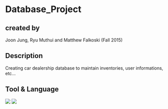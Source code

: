 # Database_Project 
  
## created by 
  Joon Jung, Ryu Muthui and Matthew Falkoski (Fall 2015) 

## Description
  Creating car dealership database to maintain inventories, user informations, etc...
  
## Tool & Language
<img src="http://www.lafermeduweb.net/images/tutorial/39/.orig/mysql-workbench.png">
<img src="https://uploads.toptal.io/blog/category/logo/44/mysql.png">
<br>
